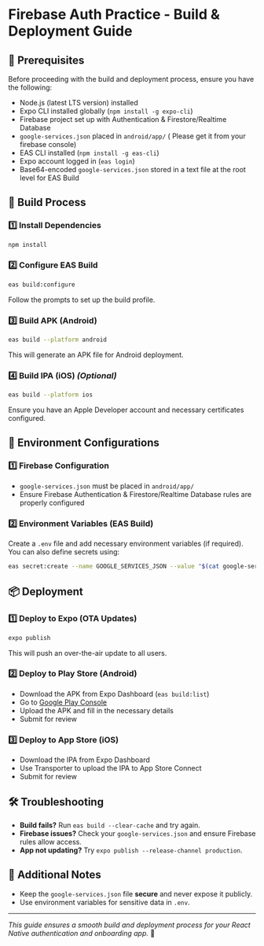 # Firebase Auth Practice - Build & Deployment Guide

## 📌 Prerequisites

Before proceeding with the build and deployment process, ensure you have the following:

- Node.js (latest LTS version) installed
- Expo CLI installed globally (`npm install -g expo-cli`)
- Firebase project set up with Authentication & Firestore/Realtime Database
- `google-services.json` placed in `android/app/` ( Please get it from your firebase console)
- EAS CLI installed (`npm install -g eas-cli`)
- Expo account logged in (`eas login`)
- Base64-encoded `google-services.json` stored in a text file at the root level for EAS Build 

## 🚀 Build Process

### 1️⃣ Install Dependencies
```sh
npm install
```

### 2️⃣ Configure EAS Build
```sh
eas build:configure
```
Follow the prompts to set up the build profile.

### 3️⃣ Build APK (Android)
```sh
eas build --platform android
```
This will generate an APK file for Android deployment.

### 4️⃣ Build IPA (iOS) *(Optional)*
```sh
eas build --platform ios
```
Ensure you have an Apple Developer account and necessary certificates configured.

## 🔧 Environment Configurations

### 1️⃣ Firebase Configuration
- `google-services.json` must be placed in `android/app/`
- Ensure Firebase Authentication & Firestore/Realtime Database rules are properly configured

### 2️⃣ Environment Variables (EAS Build)
Create a `.env` file and add necessary environment variables (if required). You can also define secrets using:
```sh
eas secret:create --name GOOGLE_SERVICES_JSON --value "$(cat google-services.json | base64)"
```

## 📦 Deployment

### 1️⃣ Deploy to Expo (OTA Updates)
```sh
expo publish
```
This will push an over-the-air update to all users.

### 2️⃣ Deploy to Play Store (Android)
- Download the APK from Expo Dashboard (`eas build:list`)
- Go to [Google Play Console](https://play.google.com/console/)
- Upload the APK and fill in the necessary details
- Submit for review

### 3️⃣ Deploy to App Store (iOS)
- Download the IPA from Expo Dashboard
- Use Transporter to upload the IPA to App Store Connect
- Submit for review

## 🛠 Troubleshooting

- **Build fails?** Run `eas build --clear-cache` and try again.
- **Firebase issues?** Check your `google-services.json` and ensure Firebase rules allow access.
- **App not updating?** Try `expo publish --release-channel production`.

## 📜 Additional Notes
- Keep the `google-services.json` file **secure** and never expose it publicly.
- Use environment variables for sensitive data in `.env`.

---
_This guide ensures a smooth build and deployment process for your React Native authentication and onboarding app._ 🚀
